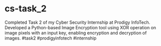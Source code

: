 # cs-task_2
Completed Task 2 of my Cyber Security Internship at Prodigy InfoTech. Developed a Python-based Image Encryption tool using XOR operation on image pixels with an input key, enabling encryption and decryption of images. #task2 #prodigyinfotech #internship

